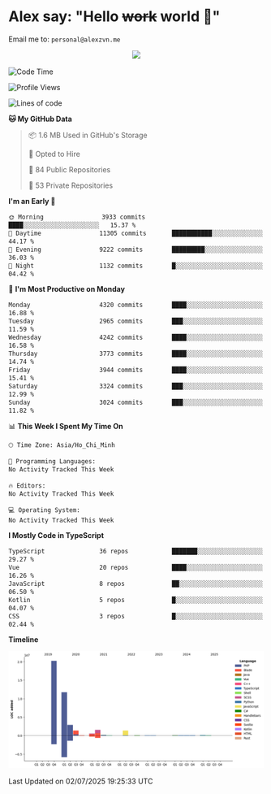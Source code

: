 # Alex say: "Hello ~~work~~ world 🐾"
Email me to: `personal@alexzvn.me`


<p align=center>
  <a href="https://skillicons.dev">
    <img src="https://skillicons.dev/icons?i=ts,js,php,nodejs,bun,vue,nuxt,react,svelte,tauri,laravel,rust,mongodb,docker,electron,redis,rabbitmq,tailwind,git,cloudflare,elysia,mysql,nginx,rollupjs,sentry,ubuntu,yarn,html,css,vite" />
  </a>
</p>

<!--START_SECTION:waka-->
![Code Time](http://img.shields.io/badge/Code%20Time-1%2C066%20hrs%2055%20mins-blue)

![Profile Views](http://img.shields.io/badge/Profile%20Views-1-blue)

![Lines of code](https://img.shields.io/badge/From%20Hello%20World%20I%27ve%20Written-40.8%20million%20lines%20of%20code-blue)

**🐱 My GitHub Data** 

> 📦 1.6 MB Used in GitHub's Storage 
 > 
> 💼 Opted to Hire
 > 
> 📜 84 Public Repositories 
 > 
> 🔑 53 Private Repositories 
 > 
**I'm an Early 🐤** 

```text
🌞 Morning                3933 commits        ████░░░░░░░░░░░░░░░░░░░░░   15.37 % 
🌆 Daytime                11305 commits       ███████████░░░░░░░░░░░░░░   44.17 % 
🌃 Evening                9222 commits        █████████░░░░░░░░░░░░░░░░   36.03 % 
🌙 Night                  1132 commits        █░░░░░░░░░░░░░░░░░░░░░░░░   04.42 % 
```
📅 **I'm Most Productive on Monday** 

```text
Monday                   4320 commits        ████░░░░░░░░░░░░░░░░░░░░░   16.88 % 
Tuesday                  2965 commits        ███░░░░░░░░░░░░░░░░░░░░░░   11.59 % 
Wednesday                4242 commits        ████░░░░░░░░░░░░░░░░░░░░░   16.58 % 
Thursday                 3773 commits        ████░░░░░░░░░░░░░░░░░░░░░   14.74 % 
Friday                   3944 commits        ████░░░░░░░░░░░░░░░░░░░░░   15.41 % 
Saturday                 3324 commits        ███░░░░░░░░░░░░░░░░░░░░░░   12.99 % 
Sunday                   3024 commits        ███░░░░░░░░░░░░░░░░░░░░░░   11.82 % 
```


📊 **This Week I Spent My Time On** 

```text
🕑︎ Time Zone: Asia/Ho_Chi_Minh

💬 Programming Languages: 
No Activity Tracked This Week

🔥 Editors: 
No Activity Tracked This Week

💻 Operating System: 
No Activity Tracked This Week
```

**I Mostly Code in TypeScript** 

```text
TypeScript               36 repos            ███████░░░░░░░░░░░░░░░░░░   29.27 % 
Vue                      20 repos            ████░░░░░░░░░░░░░░░░░░░░░   16.26 % 
JavaScript               8 repos             ██░░░░░░░░░░░░░░░░░░░░░░░   06.50 % 
Kotlin                   5 repos             █░░░░░░░░░░░░░░░░░░░░░░░░   04.07 % 
CSS                      3 repos             █░░░░░░░░░░░░░░░░░░░░░░░░   02.44 % 
```



**Timeline**

![Lines of Code chart](https://raw.githubusercontent.com/alexzvn/alexzvn/main/assets/bar_graph.png)


 Last Updated on 02/07/2025 19:25:33 UTC
<!--END_SECTION:waka-->
